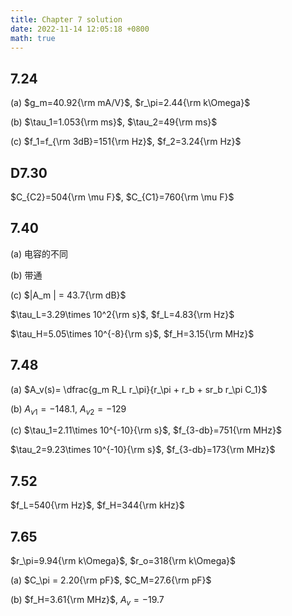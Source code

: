 ```yaml
---
title: Chapter 7 solution
date: 2022-11-14 12:05:18 +0800
math: true
---
```


## 7.24

(a) $g_m=40.92{\rm mA/V}$, $r_\pi=2.44{\rm k\Omega}$

(b) $\tau_1=1.053{\rm ms}$, $\tau_2=49{\rm ms}$

(c) $f_1=f_{\rm 3dB}=151{\rm Hz}$, $f_2=3.24{\rm Hz}$

## D7.30

$C_{C2}=504{\rm \mu F}$, $C_{C1}=760{\rm \mu F}$

## 7.40

(a) 电容的不同

(b) 带通

(c) $|A_m | = 43.7{\rm dB}$

$\tau_L=3.29\times 10^2{\rm s}$, $f_L=4.83{\rm Hz}$

$\tau_H=5.05\times 10^{-8}{\rm s}$, $f_H=3.15{\rm MHz}$

## 7.48

(a) $A_v(s)= \dfrac{g_m R_L r_\pi}{r_\pi + r_b + sr_b r_\pi C_1}$

(b) $A_{v1}=-148.1$, $A_{v2}=-129$

(c) $\tau_1=2.11\times 10^{-10}{\rm s}$, $f_{3-db}=751{\rm MHz}$

$\tau_2=9.23\times 10^{-10}{\rm s}$, $f_{3-db}=173{\rm MHz}$

## 7.52

$f_L=540{\rm Hz}$, $f_H=344{\rm kHz}$

## 7.65

$r_\pi=9.94{\rm k\Omega}$, $r_o=318{\rm k\Omega}$

(a) $C_\pi = 2.20{\rm pF}$, $C_M=27.6{\rm pF}$

(b) $f_H=3.61{\rm MHz}$, $A_v=-19.7$
